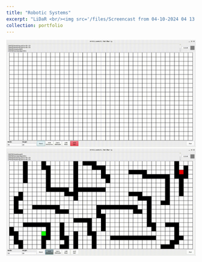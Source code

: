 ```yaml
---
title: "Robotic Systems"
excerpt: "LiDaR <br/><img src='/files/Screencast from 04-10-2024 04 13 03 PM.gif'>"
collection: portfolio
---
```


<img src='/files/path_finder_1.gif'>

<img src='/files/path_finder_2.gif'>

